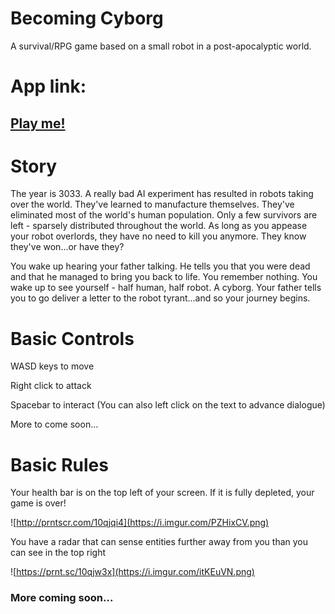 # Becoming Cyborg

A survival/RPG game based on a small robot in a post-apocalyptic world.

# App link:

## [Play me!](https://becoming-cyborg.herokuapp.com/)

# Story

The year is 3033. A really bad AI experiment has resulted in robots taking over the world. They've learned to manufacture themselves. They've eliminated most of the world's human population. Only a few survivors are left - sparsely distributed throughout the world. As long as you appease your robot overlords, they have no need to kill you anymore. They know they've won...or have they?

You wake up hearing your father talking. He tells you that you were dead and that he managed to bring you back to life. You remember nothing. You wake up to see yourself - half human, half robot. A cyborg. Your father tells you to go deliver a letter to the robot tyrant...and so your journey begins.

# Basic Controls

WASD keys to move

Right click to attack

Spacebar to interact (You can also left click on the text to advance dialogue)

More to come soon...

# Basic Rules

Your health bar is on the top left of your screen. If it is fully depleted, your game is over!

![http://prntscr.com/10qjqi4](https://i.imgur.com/PZHixCV.png)

You have a radar that can sense entities further away from you than you can see in the top right

![https://prnt.sc/10qjw3x](https://i.imgur.com/itKEuVN.png)

### More coming soon...
